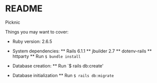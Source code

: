 # README

Picknic

Things you may want to cover:

* Ruby version: 2.6.5

* System dependencies: 
  ** Rails 6.1.1
  ** jbuilder 2.7
  ** dotenv-rails
  ** httparty
  ** Run `$ bundle install`

* Database creation:
  ** Run `$ rails db:create'

* Database initialization
  ** Run `$ rails db:migrate`
